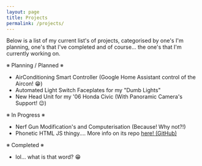 ```yaml
---
layout: page
title: Projects
permalink: /projects/
---
```


Below is a list of my current list's of projects, categorised by one's I'm planning, one's that I've completed and of course... the one's that I'm currently working on.

※ Planning / Planned ※

- AirConditioning Smart Controller (Google Home Assistant control of the Aircon! 😁)
- Automated Light Switch Faceplates for my "Dumb Lights"
- New Head Unit for my '06 Honda Civic (With Panoramic Camera's Support! 😉)

※ In Progress ※

- Nerf Gun Modification's and Computerisation (Because! Why not?!)
- Phonetic HTML JS thingy.... More info on its repo <a href="https://github.com/yuniq-neko/phonetic-html-js">here! (GitHub)</a>

※ Completed ※

- lol... what is that word? 😁